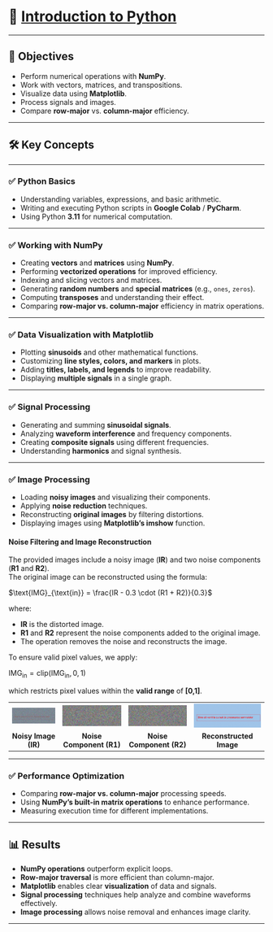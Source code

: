 # 🚀 [Introduction to Python](https://ocw.cs.pub.ro/courses/ps/labs_python/01)

---

## 📝 Objectives  

- Perform numerical operations with **NumPy**.  
- Work with vectors, matrices, and transpositions.  
- Visualize data using **Matplotlib**.  
- Process signals and images.  
- Compare **row-major** vs. **column-major** efficiency.  

---

## 🛠️ Key Concepts  

---

### ✅ Python Basics  

- Understanding variables, expressions, and basic arithmetic.  
- Writing and executing Python scripts in **Google Colab** / **PyCharm**.  
- Using Python **3.11** for numerical computation.  

---

### ✅ Working with NumPy  

- Creating **vectors** and **matrices** using **NumPy**.  
- Performing **vectorized operations** for improved efficiency.  
- Indexing and slicing vectors and matrices.  
- Generating **random numbers** and **special matrices** (e.g., `ones`, `zeros`).  
- Computing **transposes** and understanding their effect.  
- Comparing **row-major vs. column-major** efficiency in matrix operations.  

---

### ✅ Data Visualization with Matplotlib  

- Plotting **sinusoids** and other mathematical functions.  
- Customizing **line styles, colors, and markers** in plots.  
- Adding **titles, labels, and legends** to improve readability.  
- Displaying **multiple signals** in a single graph.  

---

### ✅ Signal Processing  

- Generating and summing **sinusoidal signals**.  
- Analyzing **waveform interference** and frequency components.  
- Creating **composite signals** using different frequencies.  
- Understanding **harmonics** and signal synthesis.  

---

### ✅ Image Processing  

- Loading **noisy images** and visualizing their components.  
- Applying **noise reduction** techniques.  
- Reconstructing **original images** by filtering distortions.  
- Displaying images using **Matplotlib’s imshow** function.  

#### Noise Filtering and Image Reconstruction  

The provided images include a noisy image (**IR**) and two noise components (**R1** and **R2**).  
The original image can be reconstructed using the formula:

$\text{IMG}_{\text{in}} = \frac{IR - 0.3 \cdot (R1 + R2)}{0.3}$  

where:

- **IR** is the distorted image.
- **R1** and **R2** represent the noise components added to the original image.
- The operation removes the noise and reconstructs the image.

To ensure valid pixel values, we apply:

$\text{IMG}_{\text{in}} = \text{clip}(\text{IMG}_{\text{in}}, 0, 1)$  

which restricts pixel values within the **valid range** of **[0,1]**.

<div align="center">
  <table>
    <tr>
      <td><img src="data/IR.png" alt="Noisy Image IR" width="250"/></td>
      <td><img src="data/R1.png" alt="Noise Component R1" width="250"/></td>
      <td><img src="data/R2.png" alt="Noise Component R2" width="250"/></td>
      <td><img src="img/result.png" alt="Reconstructed Image" width="250"/></td>
    </tr>
    <tr>
      <td align="center"><b>Noisy Image (IR)</b></td>
      <td align="center"><b>Noise Component (R1)</b></td>
      <td align="center"><b>Noise Component (R2)</b></td>
      <td align="center"><b>Reconstructed Image</b></td>
    </tr>
  </table>
</div>

---

### ✅ Performance Optimization  

- Comparing **row-major vs. column-major** processing speeds.  
- Using **NumPy’s built-in matrix operations** to enhance performance.  
- Measuring execution time for different implementations.  

---

## 📊 Results  

- **NumPy operations** outperform explicit loops.  
- **Row-major traversal** is more efficient than column-major.  
- **Matplotlib** enables clear **visualization** of data and signals.  
- **Signal processing** techniques help analyze and combine waveforms effectively.  
- **Image processing** allows noise removal and enhances image clarity.  

---
